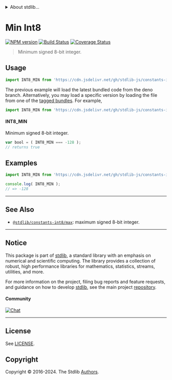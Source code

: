 <!--

@license Apache-2.0

Copyright (c) 2018 The Stdlib Authors.

Licensed under the Apache License, Version 2.0 (the "License");
you may not use this file except in compliance with the License.
You may obtain a copy of the License at

   http://www.apache.org/licenses/LICENSE-2.0

Unless required by applicable law or agreed to in writing, software
distributed under the License is distributed on an "AS IS" BASIS,
WITHOUT WARRANTIES OR CONDITIONS OF ANY KIND, either express or implied.
See the License for the specific language governing permissions and
limitations under the License.

-->


<details>
  <summary>
    About stdlib...
  </summary>
  <p>We believe in a future in which the web is a preferred environment for numerical computation. To help realize this future, we've built stdlib. stdlib is a standard library, with an emphasis on numerical and scientific computation, written in JavaScript (and C) for execution in browsers and in Node.js.</p>
  <p>The library is fully decomposable, being architected in such a way that you can swap out and mix and match APIs and functionality to cater to your exact preferences and use cases.</p>
  <p>When you use stdlib, you can be absolutely certain that you are using the most thorough, rigorous, well-written, studied, documented, tested, measured, and high-quality code out there.</p>
  <p>To join us in bringing numerical computing to the web, get started by checking us out on <a href="https://github.com/stdlib-js/stdlib">GitHub</a>, and please consider <a href="https://opencollective.com/stdlib">financially supporting stdlib</a>. We greatly appreciate your continued support!</p>
</details>

# Min Int8

[![NPM version][npm-image]][npm-url] [![Build Status][test-image]][test-url] [![Coverage Status][coverage-image]][coverage-url] <!-- [![dependencies][dependencies-image]][dependencies-url] -->

> Minimum signed 8-bit integer.



<section class="usage">

## Usage

```javascript
import INT8_MIN from 'https://cdn.jsdelivr.net/gh/stdlib-js/constants-int8-min@deno/mod.js';
```
The previous example will load the latest bundled code from the deno branch. Alternatively, you may load a specific version by loading the file from one of the [tagged bundles](https://github.com/stdlib-js/constants-int8-min/tags). For example,

```javascript
import INT8_MIN from 'https://cdn.jsdelivr.net/gh/stdlib-js/constants-int8-min@v0.2.0-deno/mod.js';
```

#### INT8_MIN

Minimum signed 8-bit integer.

```javascript
var bool = ( INT8_MIN === -128 );
// returns true
```

</section>

<!-- /.usage -->

<section class="examples">

## Examples

<!-- TODO: better example -->

<!-- eslint no-undef: "error" -->

```javascript
import INT8_MIN from 'https://cdn.jsdelivr.net/gh/stdlib-js/constants-int8-min@deno/mod.js';

console.log( INT8_MIN );
// => -128
```

</section>

<!-- /.examples -->

<!-- Section for related `stdlib` packages. Do not manually edit this section, as it is automatically populated. -->

<section class="related">

* * *

## See Also

-   <span class="package-name">[`@stdlib/constants-int8/max`][@stdlib/constants/int8/max]</span><span class="delimiter">: </span><span class="description">maximum signed 8-bit integer.</span>

</section>

<!-- /.related -->

<!-- Section for all links. Make sure to keep an empty line after the `section` element and another before the `/section` close. -->


<section class="main-repo" >

* * *

## Notice

This package is part of [stdlib][stdlib], a standard library with an emphasis on numerical and scientific computing. The library provides a collection of robust, high performance libraries for mathematics, statistics, streams, utilities, and more.

For more information on the project, filing bug reports and feature requests, and guidance on how to develop [stdlib][stdlib], see the main project [repository][stdlib].

#### Community

[![Chat][chat-image]][chat-url]

---

## License

See [LICENSE][stdlib-license].


## Copyright

Copyright &copy; 2016-2024. The Stdlib [Authors][stdlib-authors].

</section>

<!-- /.stdlib -->

<!-- Section for all links. Make sure to keep an empty line after the `section` element and another before the `/section` close. -->

<section class="links">

[npm-image]: http://img.shields.io/npm/v/@stdlib/constants-int8-min.svg
[npm-url]: https://npmjs.org/package/@stdlib/constants-int8-min

[test-image]: https://github.com/stdlib-js/constants-int8-min/actions/workflows/test.yml/badge.svg?branch=v0.2.0
[test-url]: https://github.com/stdlib-js/constants-int8-min/actions/workflows/test.yml?query=branch:v0.2.0

[coverage-image]: https://img.shields.io/codecov/c/github/stdlib-js/constants-int8-min/main.svg
[coverage-url]: https://codecov.io/github/stdlib-js/constants-int8-min?branch=main

<!--

[dependencies-image]: https://img.shields.io/david/stdlib-js/constants-int8-min.svg
[dependencies-url]: https://david-dm.org/stdlib-js/constants-int8-min/main

-->

[chat-image]: https://img.shields.io/gitter/room/stdlib-js/stdlib.svg
[chat-url]: https://app.gitter.im/#/room/#stdlib-js_stdlib:gitter.im

[stdlib]: https://github.com/stdlib-js/stdlib

[stdlib-authors]: https://github.com/stdlib-js/stdlib/graphs/contributors

[umd]: https://github.com/umdjs/umd
[es-module]: https://developer.mozilla.org/en-US/docs/Web/JavaScript/Guide/Modules

[deno-url]: https://github.com/stdlib-js/constants-int8-min/tree/deno
[deno-readme]: https://github.com/stdlib-js/constants-int8-min/blob/deno/README.md
[umd-url]: https://github.com/stdlib-js/constants-int8-min/tree/umd
[umd-readme]: https://github.com/stdlib-js/constants-int8-min/blob/umd/README.md
[esm-url]: https://github.com/stdlib-js/constants-int8-min/tree/esm
[esm-readme]: https://github.com/stdlib-js/constants-int8-min/blob/esm/README.md
[branches-url]: https://github.com/stdlib-js/constants-int8-min/blob/main/branches.md

[stdlib-license]: https://raw.githubusercontent.com/stdlib-js/constants-int8-min/main/LICENSE

<!-- <related-links> -->

[@stdlib/constants/int8/max]: https://github.com/stdlib-js/constants-int8-max/tree/deno

<!-- </related-links> -->

</section>

<!-- /.links -->
